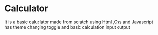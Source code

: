 # Calculator
It is a basic caluclator made from scratch using Html ,Css and Javascript has theme changing toggle and basic calculation input output
